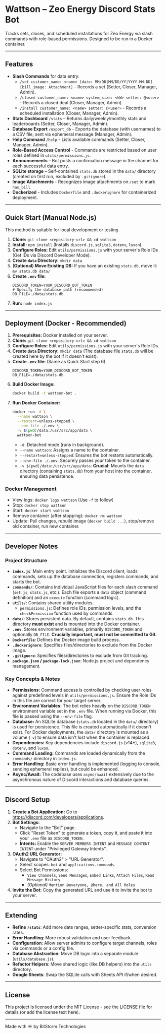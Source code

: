 # Wattson – Zeo Energy Discord Stats Bot

Tracks sets, closes, and scheduled installations for Zeo Energy via slash commands with role-based permissions. Designed to be run in a Docker container.

---

## Features

*   **Slash Commands** for data entry:
    *   `/set customer_name: <name> [date: MM/DD|MM/DD/YY|YYYY-MM-DD] [bill_image: Attachment]` - Records a set (Setter, Closer, Manager, Admin).
    *   `/closed customer_name: <name> system_size: <kW> setter: @<user>` - Records a closed deal (Closer, Manager, Admin).
    *   `/install customer_name: <name> setter: @<user>` - Records a scheduled installation (Closer, Manager, Admin).
*   **Stats Dashboard** `/stats` – Returns daily/weekly/monthly stats and leaderboards (Setter, Closer, Manager, Admin).
*   **Database Export** `/export_db` - Exports the database (with usernames) to a CSV file, sent via ephemeral message (Manager, Admin).
*   **Help Command** `/help` - Lists available commands (Setter, Closer, Manager, Admin).
*   **Role-Based Access Control** - Commands are restricted based on user roles defined in `utils/permissions.js`.
*   **Announcements** – Bot posts a confirmation message in the channel for each successful data entry.
*   **SQLite storage** – Self-contained `stats.db` stored in the `data/` directory (created on first run, excluded by `.gitignore`).
*   **Image Attachments** - Recognizes image attachments on `/set` to mark `has_bill`.
*   **Dockerized** - Includes `Dockerfile` and `.dockerignore` for containerized deployment.

---

## Quick Start (Manual Node.js)

This method is suitable for local development or testing.

1.  **Clone:** `git clone <repository-url> && cd wattson`
2.  **Install:** `npm install` (Installs `discord.js`, `sqlite3`, `dotenv`, `luxon`)
3.  **Configure Roles:** Edit `utils/permissions.js` with your server's Role IDs (Get IDs via Discord Developer Mode).
4.  **Create `data` Directory:** `mkdir data`
5.  **(Optional) Move Existing DB:** If you have an existing `stats.db`, move it: `mv stats.db data/`
6.  **Create `.env` file:**
    ```env
    DISCORD_TOKEN=YOUR_DISCORD_BOT_TOKEN
    # Specify the database path (recommended)
    DB_FILE=./data/stats.db
    ```
7.  **Run:** `node index.js`

---

## Deployment (Docker - Recommended)

1.  **Prerequisites:** Docker installed on your server.
2.  **Clone:** `git clone <repository-url> && cd wattson`
3.  **Configure Roles:** Edit `utils/permissions.js` with your server's Role IDs.
4.  **Create `data` Directory:** `mkdir data` (The database file `stats.db` will be created here by the bot if it doesn't exist).
5.  **Create `.env` file:** (Same as Quick Start step 6)
    ```env
    DISCORD_TOKEN=YOUR_DISCORD_BOT_TOKEN
    DB_FILE=./data/stats.db
    ```
6.  **Build Docker Image:**
    ```bash
    docker build -t wattson-bot .
    ```
7.  **Run Docker Container:**
    ```bash
    docker run -d \
      --name wattson \
      --restart=unless-stopped \
      --env-file ./.env \
      -v $(pwd)/data:/usr/src/app/data \
      wattson-bot
    ```
    *   `-d`: Detached mode (runs in background).
    *   `--name wattson`: Assigns a name to the container.
    *   `--restart=unless-stopped`: Ensures the bot restarts automatically.
    *   `--env-file ./.env`: Securely passes your token to the container.
    *   `-v $(pwd)/data:/usr/src/app/data`: **Crucial:** Mounts the `data` directory (containing `stats.db`) from your host into the container, ensuring data persistence.

### Docker Management

*   View logs: `docker logs wattson` (Use `-f` to follow)
*   Stop: `docker stop wattson`
*   Start: `docker start wattson`
*   Remove container (after stopping): `docker rm wattson`
*   Update: Pull changes, rebuild image (`docker build ...`), stop/remove old container, run new container.

---

## Developer Notes

### Project Structure

*   **`index.js`**: Main entry point. Initializes the Discord client, loads commands, sets up the database connection, registers commands, and starts the bot.
*   **`commands/`**: Contains individual JavaScript files for each slash command (`set.js`, `stats.js`, etc.). Each file exports a `data` object (command definition) and an `execute` function (command logic).
*   **`utils/`**: Contains shared utility modules.
    *   `permissions.js`: Defines role IDs, permission levels, and the `checkPermission` function used by commands.
*   **`data/`**: Stores persistent data. By default, contains `stats.db`. This directory **must exist** and is mounted into the Docker container.
*   **`.env`**: Stores environment variables, primarily `DISCORD_TOKEN` and optionally `DB_FILE`. **Crucially important, must not be committed to Git.**
*   **`Dockerfile`**: Defines the Docker image build process.
*   **`.dockerignore`**: Specifies files/directories to exclude from the Docker image.
*   **`.gitignore`**: Specifies files/directories to exclude from Git tracking.
*   **`package.json` / `package-lock.json`**: Node.js project and dependency management.

### Key Concepts & Notes

*   **Permissions:** Command access is controlled by checking user roles against predefined levels in `utils/permissions.js`. Ensure the Role IDs in this file are correct for your target server.
*   **Environment Variables:** The bot relies heavily on the `DISCORD_TOKEN` environment variable set in the `.env` file. When running via Docker, this file is passed using the `--env-file` flag.
*   **Database:** An SQLite database (`stats.db` located in the `data/` directory) is used for persistence. This file is created automatically if it doesn't exist. For Docker deployments, the `data/` directory is mounted as a volume (`-v`) to ensure data isn't lost when the container is replaced.
*   **Dependencies:** Key dependencies include `discord.js` (v14+), `sqlite3`, `dotenv`, and `luxon`.
*   **Command Loading:** Commands are loaded dynamically from the `commands/` directory in `index.js`.
*   **Error Handling:** Basic error handling is implemented (logging to console, sending ephemeral replies), but could be enhanced.
*   **Async/Await:** The codebase uses `async/await` extensively due to the asynchronous nature of Discord interactions and database queries.

---

## Discord Setup

1.  **Create a Bot Application:** Go to <https://discord.com/developers/applications>.
2.  **Bot Settings:**
    *   Navigate to the "Bot" page.
    *   Click "Reset Token" to generate a token, copy it, and paste it into your `.env` file as `DISCORD_TOKEN`.
    *   **Intents:** Enable the `SERVER MEMBERS INTENT` and `MESSAGE CONTENT INTENT` under "Privileged Gateway Intents".
3.  **OAuth2 URL Generator:**
    *   Navigate to "OAuth2" > "URL Generator".
    *   Select scopes: `bot` and `applications.commands`.
    *   Select Bot Permissions:
        *   `View Channels`, `Send Messages`, `Embed Links`, `Attach Files`, `Read Message History`
        *   *(Optional)* `Mention @everyone, @here, and All Roles`
4.  **Invite the Bot:** Copy the generated URL and use it to invite the bot to your server.

---

## Extending

*   **Refine `/stats`**: Add more date ranges, setter-specific stats, conversion rates.
*   **Error Handling**: More robust validation and user feedback.
*   **Configuration**: Allow server admins to configure target channels, roles via commands or a config file.
*   **Database Abstraction**: Move DB logic into a separate module (`utils/database.js`).
*   **Refactor Helpers**: Move shared logic (like DB helpers) into the `utils` directory.
*   **Google Sheets**: Swap the SQLite calls with Sheets API if/when desired.

---

## License

This project is licensed under the MIT License - see the LICENSE file for details (or add the license text here).

---

Made with ☀️ by BitStorm Technologies